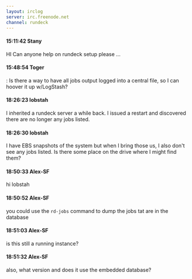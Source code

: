 ```yaml
---
layout: irclog
server: irc.freenode.net
channel: rundeck
---
```


#### 15:11:42 Stany
 HI Can anyone help on rundeck setup please ...
#### 15:48:54 Toger
 : Is there a way to have all jobs output logged into a central file, so I can hoover it up w/LogStash?
#### 18:26:23 lobstah
 I inherited a rundeck server a while back. I issued a restart and discovered there are no longer any jobs listed. 
#### 18:26:30 lobstah
 I have EBS snapshots of the system but when I bring those us, I also don't see any jobs listed. Is there some place on the drive where I might find them?
#### 18:50:33 Alex-SF
 hi lobstah 
#### 18:50:52 Alex-SF
 you could use the `rd-jobs` command to dump the jobs tat are in the database
#### 18:51:03 Alex-SF
 is this still a running instance?
#### 18:51:32 Alex-SF
 also, what version and does it use the embedded database?
